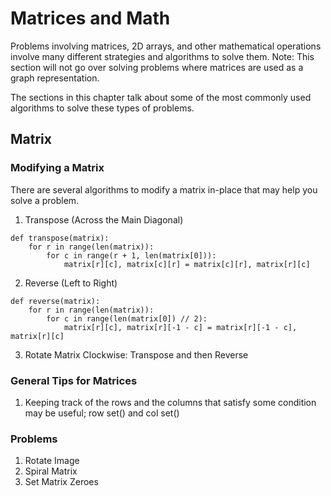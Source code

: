 # Matrices and Math
Problems involving matrices, 2D arrays, and other mathematical operations involve many different strategies and algorithms to solve them. 
Note: This section will not go over solving problems where matrices are used as a graph representation. 

The sections in this chapter talk about some of the most commonly used algorithms to solve these types of problems. 

## Matrix
### Modifying a Matrix
There are several algorithms to modify a matrix in-place that may help you solve a problem. 
1. Transpose (Across the Main Diagonal)
```
def transpose(matrix):
    for r in range(len(matrix)):
        for c in range(r + 1, len(matrix[0])):
            matrix[r][c], matrix[c][r] = matrix[c][r], matrix[r][c]
```

2. Reverse (Left to Right)
```
def reverse(matrix):
    for r in range(len(matrix)):
        for c in range(len(matrix[0]) // 2):
            matrix[r][c], matrix[r][-1 - c] = matrix[r][-1 - c], matrix[r][c]
```

3. Rotate Matrix Clockwise: Transpose and then Reverse

### General Tips for Matrices
1. Keeping track of the rows and the columns that satisfy some condition may be useful; row set() and col set()

### Problems
1. Rotate Image
2. Spiral Matrix
3. Set Matrix Zeroes

